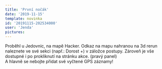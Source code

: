 ```yaml
---
title: 'První nočák'
date: '2019-11-15'
template: novinka
id: '20191115-202534000'
user: 'Jenda'
pictures:
---
```

Proběhl u Jedovnic, na mapě Hacker. Odkaz na mapu nahranou na 3d rerun naleznete ve své sekci (např.: Dorost +) v záložce postupy. Zároveň je vše dostupné i po prokliknutí na stránku akce. (pravý panel)  
A hlavně se nebojte přidat své vyčtené GPS záznamy!
